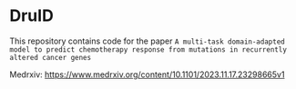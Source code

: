 # DruID

This repository contains code for the paper `A multi-task domain-adapted model to predict chemotherapy response from mutations in recurrently altered cancer genes` 

Medrxiv: https://www.medrxiv.org/content/10.1101/2023.11.17.23298665v1
